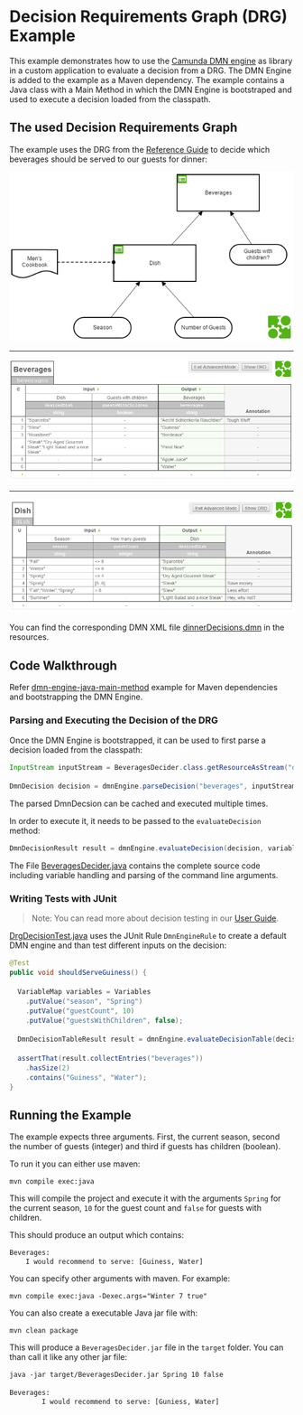 # Decision Requirements Graph (DRG) Example

This example demonstrates how to use the [Camunda DMN engine] as library
in a custom application to evaluate a decision from a DRG. The DMN Engine is added to the example as a Maven dependency.
The example contains a Java class with a Main Method in which the DMN Engine is bootstraped and
used to execute a decision loaded from the classpath.

## The used Decision Requirements Graph

The example uses the DRG from the [Reference Guide] to decide which beverages should be served to our guests for dinner:

![Dinner Decisions]

---

![Beverages Decision]

---

![Dish Decision]

You can find the corresponding DMN XML file [dinnerDecisions.dmn] in the
resources.

## Code Walkthrough

Refer [dmn-engine-java-main-method] example for Maven dependencies  and bootstrapping the DMN Engine.

### Parsing and Executing the Decision of the DRG

Once the DMN Engine is bootstrapped, it can be used to first parse a decision loaded from the classpath:

```java
InputStream inputStream = BeveragesDecider.class.getResourceAsStream("dinnerDecisions.dmn");

DmnDecision decision = dmnEngine.parseDecision("beverages", inputStream);

```

The parsed DmnDecsion can be cached and executed multiple times.

In order to execute it, it needs to be passed to the `evaluateDecision` method:

```java
DmnDecisionResult result = dmnEngine.evaluateDecision(decision, variables);
```

The File [BeveragesDecider.java] contains the complete source code including variable handling and parsing
of the command line arguments.

### Writing Tests with JUnit

> Note: You can read more about decision testing in our [User Guide].

[DrgDecisionTest.java] uses the JUnit Rule `DmnEngineRule` to create a default DMN engine and than test different
inputs on the decision:

```java
@Test
public void shouldServeGuiness() {

  VariableMap variables = Variables
    .putValue("season", "Spring")
    .putValue("guestCount", 10)
    .putValue("guestsWithChildren", false);

  DmnDecisionTableResult result = dmnEngine.evaluateDecisionTable(decision, variables);

  assertThat(result.collectEntries("beverages"))
    .hasSize(2)
    .contains("Guiness", "Water");
}
```

## Running the Example

The example expects three arguments. First, the current season, second the number of guests (integer) and third if guests has children (boolean).

To run it you can either use maven:

```
mvn compile exec:java
```

This will compile the project and execute it with the arguments
`Spring` for the current season, `10` for the guest count and `false` for guests with children.

This should produce an output which contains:

```
Beverages:
	I would recommend to serve: [Guiness, Water]
```

You can specify other arguments with maven. For example:

```
mvn compile exec:java -Dexec.args="Winter 7 true"
```

You can also create a executable Java jar file with:

```
mvn clean package
```

This will produce a `BeveragesDecider.jar` file in the `target` folder. You can
than call it like any other jar file:

```
java -jar target/BeveragesDecider.jar Spring 10 false

Beverages:
        I would recommend to serve: [Guniess, Water]
```


[Camunda DMN engine]: https://docs.camunda.org/manual/user-guide/dmn-engine/
[Reference Guide]: http://docs.camunda.org/manual/reference/dmn11/drg/
[User Guide]: https://docs.camunda.org/manual/user-guide/dmn-engine/testing/
[Dinner Decisions]: src/main/resources/org/camunda/bpm/example/drg/dinnerDecisions.png
[Beverages Decision]: src/main/resources/org/camunda/bpm/example/drg/beverages.png
[Dish Decision]: src/main/resources/org/camunda/bpm/example/drg/dish.png
[dinnerDecisions.dmn]: src/main/resources/org/camunda/bpm/example/drg/dinnerDecisions.dmn
[BeveragesDecider.java]: src/main/java/org/camunda/bpm/example/drg/BeveragesDecider.java
[DrgDecisionTest.java]: src/test/java/org/camunda/bpm/example/drg/DrgDecisionTest.java
[dmn-engine-java-main-method]: ../dmn-engine-java-main-method/ 

